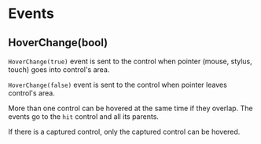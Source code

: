 # Events

## HoverChange(bool)

`HoverChange(true)` event is sent to the control when pointer (mouse, stylus, touch) goes into control's area.

`HoverChange(false)` event is sent to the control when pointer leaves control's area.

More than one control can be hovered at the same time if they overlap. The events go to the `hit` control and all its parents.

If there is a captured control, only the captured control can be hovered.
